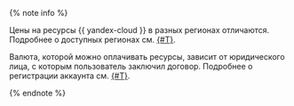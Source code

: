 {% note info %}

Цены на ресурсы {{ yandex-cloud }} в разных регионах отличаются. Подробнее о доступных регионах см. [{#T}](../overview/concepts/region.md).

Валюта, которой можно оплачивать ресурсы, зависит от юридического лица, с которым пользователь заключил договор. Подробнее о регистрации аккаунта см. [{#T}](../billing/quickstart/index.md).

{% endnote %}